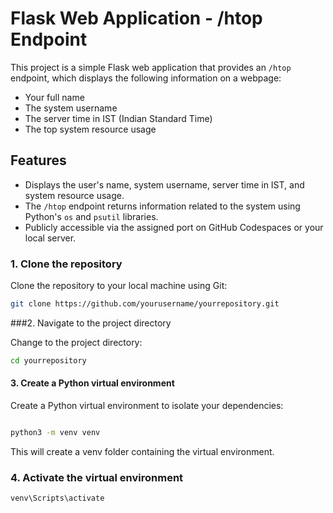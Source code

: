 # Flask Web Application - /htop Endpoint

This project is a simple Flask web application that provides an `/htop` endpoint, which displays the following information on a webpage:

- Your full name
- The system username
- The server time in IST (Indian Standard Time)
- The top system resource usage

## Features

- Displays the user's name, system username, server time in IST, and system resource usage.
- The `/htop` endpoint returns information related to the system using Python's `os` and `psutil` libraries.
- Publicly accessible via the assigned port on GitHub Codespaces or your local server.

### 1. Clone the repository

Clone the repository to your local machine using Git:

```bash
git clone https://github.com/yourusername/yourrepository.git
```
###2. Navigate to the project directory

Change to the project directory:

```bash
cd yourrepository
```
#### 3. Create a Python virtual environment

Create a Python virtual environment to isolate your dependencies:

```bash

python3 -m venv venv
```
This will create a venv folder containing the virtual environment.

### 4. Activate the virtual environment

```bash
venv\Scripts\activate
```


